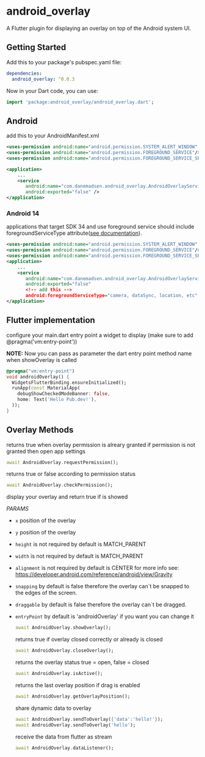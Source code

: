 # android_overlay

A Flutter plugin for displaying an overlay on top of the Android system UI.

## Getting Started

Add this to your package's pubspec.yaml file:

```yaml
dependencies:
  android_overlay: ^0.0.3
```

Now in your Dart code, you can use:

```dart
import 'package:android_overlay/android_overlay.dart';
```

## Android

add this to your AndroidManifest.xml

```xml
<uses-permission android:name="android.permission.SYSTEM_ALERT_WINDOW" />
<uses-permission android:name="android.permission.FOREGROUND_SERVICE"/>
<uses-permission android:name="android.permission.FOREGROUND_SERVICE_SPECIAL_USE" />

<application>
    ...
    <service
       android:name="com.danemadsen.android_overlay.AndroidOverlayService"
       android:exported="false" />
</application>
```

### Android 14

applications that target SDK 34 and use foreground service should include foregroundServiceType attribute([see documentation](https://developer.android.com/about/versions/14/changes/fgs-types-required)).

```xml
<uses-permission android:name="android.permission.SYSTEM_ALERT_WINDOW" />
<uses-permission android:name="android.permission.FOREGROUND_SERVICE"/>
<uses-permission android:name="android.permission.FOREGROUND_SERVICE_SPECIAL_USE" />
<application>
    ...
    <service
       android:name="com.danemadsen.android_overlay.AndroidOverlayService"
       android:exported="false"
       <!-- add this -->
       android:foregroundServiceType="camera, dataSync, location, etc" />
</application>
```

## Flutter implementation

configure your main.dart entry point a widget to display (make sure to add @pragma('vm:entry-point'))

**NOTE:**
Now you can pass as parameter the dart entry point method name when showOverlay is called

```dart
@pragma("vm:entry-point")
void androidOverlay() {
  WidgetsFlutterBinding.ensureInitialized();
  runApp(const MaterialApp(
    debugShowCheckedModeBanner: false,
    home: Text('Hello Pub.dev!'),
  ));
}
```

## Overlay Methods

  returns true when overlay permission is alreary granted if permission is not granted then open app settings

  ```dart
  await AndroidOverlay.requestPermission();
  ```

  returns true or false according to permission status

  ```dart
  await AndroidOverlay.checkPermission();
  ```

  display your overlay and return true if is showed

*PARAMS*

- `x` position of the overlay
- `y` position of the overlay
- `height` is not required by default is MATCH_PARENT
- `width` is not required by default is MATCH_PARENT
- `alignment` is not required by default is CENTER for more info see: <https://developer.android.com/reference/android/view/Gravity>
- `snapping` by default is false therefore the overlay can´t be snapped to the edges of the screen.
- `draggable`  by default is false therefore the overlay can´t be dragged.
- `entryPoint` by default is 'androidOverlay' if you want you can change it

  ```dart
  await AndroidOverlay.showOverlay();
  ```

  returns true if overlay closed correctly or already is closed

  ```dart
  await AndroidOverlay.closeOverlay();
  ```

  returns the overlay status true = open, false = closed

  ```dart
  await AndroidOverlay.isActive();
  ```

  returns the last overlay position if drag is enabled

  ```dart
  await AndroidOverlay.getOverlayPosition();
  ```

  share dynamic data to overlay

  ```dart
  await AndroidOverlay.sendToOverlay({'data':'hello!'});
  await AndroidOverlay.sendToOverlay('hello');
  ```

  receive the data from flutter as stream

  ```dart
  await AndroidOverlay.dataListener();
  ```
